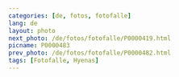 ```yaml
---
categories: [de, fotos, fotofalle]
lang: de
layout: photo
next_photo: /de/fotos/fotofalle/P0000419.html
picname: P0000483
prev_photo: /de/fotos/fotofalle/P0000482.html
tags: [Fotofalle, Hyenas]
---
```

